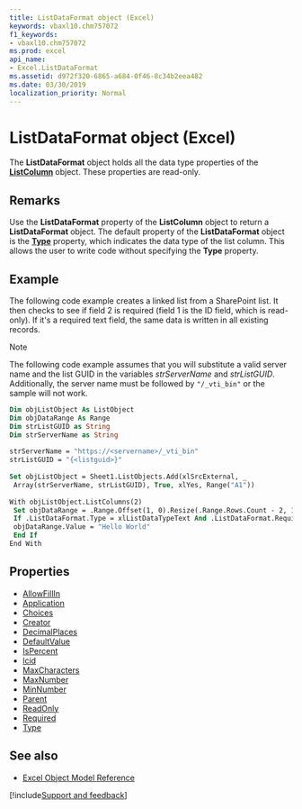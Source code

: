 ```yaml
---
title: ListDataFormat object (Excel)
keywords: vbaxl10.chm757072
f1_keywords:
- vbaxl10.chm757072
ms.prod: excel
api_name:
- Excel.ListDataFormat
ms.assetid: d972f320-6865-a684-0f46-8c34b2eea482
ms.date: 03/30/2019
localization_priority: Normal
---
```



# ListDataFormat object (Excel)

The **ListDataFormat** object holds all the data type properties of the **[ListColumn](Excel.ListColumn.md)** object. These properties are read-only.


## Remarks

Use the **ListDataFormat** property of the **ListColumn** object to return a **ListDataFormat** object. The default property of the **ListDataFormat** object is the **[Type](Excel.ListDataFormat.Type.md)** property, which indicates the data type of the list column. This allows the user to write code without specifying the **Type** property.

<!--can't find a ListDataFormat property to link to-->

## Example

The following code example creates a linked list from a SharePoint list. It then checks to see if field 2 is required (field 1 is the ID field, which is read-only). If it's a required text field, the same data is written in all existing records.

> [!NOTE] 
> The following code example assumes that you will substitute a valid server name and the list GUID in the variables _strServerName_ and _strListGUID_. Additionally, the server name must be followed by `"/_vti_bin"` or the sample will not work.


```vb
Dim objListObject As ListObject 
Dim objDataRange As Range 
Dim strListGUID as String 
Dim strServerName as String 
 
strServerName = "https://<servername>/_vti_bin" 
strListGUID = "{<listguid>}" 
 
Set objListObject = Sheet1.ListObjects.Add(xlSrcExternal, _ 
 Array(strServerName, strListGUID), True, xlYes, Range("A1")) 
 
With objListObject.ListColumns(2) 
 Set objDataRange = .Range.Offset(1, 0).Resize(.Range.Rows.Count - 2, 1) 
 If .ListDataFormat.Type = xlListDataTypeText And .ListDataFormat.Required Then 
 objDataRange.Value = "Hello World" 
 End If 
End With 

```

## Properties

- [AllowFillIn](Excel.ListDataFormat.AllowFillIn.md)
- [Application](Excel.ListDataFormat.Application.md)
- [Choices](Excel.ListDataFormat.Choices.md)
- [Creator](Excel.ListDataFormat.Creator.md)
- [DecimalPlaces](Excel.ListDataFormat.DecimalPlaces.md)
- [DefaultValue](Excel.ListDataFormat.DefaultValue.md)
- [IsPercent](Excel.ListDataFormat.IsPercent.md)
- [lcid](Excel.ListDataFormat.lcid.md)
- [MaxCharacters](Excel.ListDataFormat.MaxCharacters.md)
- [MaxNumber](Excel.ListDataFormat.MaxNumber.md)
- [MinNumber](Excel.ListDataFormat.MinNumber.md)
- [Parent](Excel.ListDataFormat.Parent.md)
- [ReadOnly](Excel.ListDataFormat.ReadOnly.md)
- [Required](Excel.ListDataFormat.Required.md)
- [Type](Excel.ListDataFormat.Type.md)


## See also

- [Excel Object Model Reference](overview/Excel/object-model.md)

[!include[Support and feedback](~/includes/feedback-boilerplate.md)]